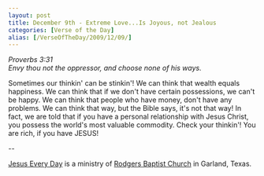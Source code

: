```yaml
---
layout: post
title: December 9th - Extreme Love...Is Joyous, not Jealous
categories: [Verse of the Day]
alias: [/VerseOfTheDay/2009/12/09/]
---
```


_Proverbs 3:31  
Envy thou not the oppressor, and choose none of his ways._

Sometimes our thinkin' can be stinkin'! We can think that wealth
equals happiness. We can think that if we don't have certain
possessions, we can't be happy. We can think that people who have
money, don't have any problems. We can think that way, but the Bible
says, it's not that way! In fact, we are told that if you have a
personal relationship with Jesus Christ, you possess the world's most
valuable commodity. Check your thinkin'! You are rich, if you have
JESUS!

 --

<a href=http://jesuseveryday.net>Jesus Every Day</a> is a ministry of <a href=http://rodgersbaptist.net>Rodgers Baptist Church</a> in Garland, Texas.
